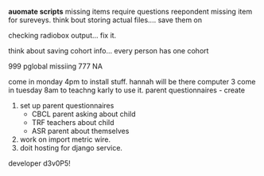 __auomate scripts__
missing items
require questions
reepondent missing item for sureveys. 
think bout storing actual files.... save them on 

checking radiobox output... fix it. 

think about saving cohort info... every person has one cohort 


999 pglobal missiing
777 NA

come in monday 4pm to install stuff. hannah will be there computer 3
come in tuesday 8am to teachng karly to use it. 
parent questionnaires - create 

1. set up parent questionnaires 
    - CBCL parent asking about child 
    - TRF teachers about child
    - ASR parent about themselves
2. work on import metric wire. 
3. doit hosting for django service.  


developer
d3v0P5!



